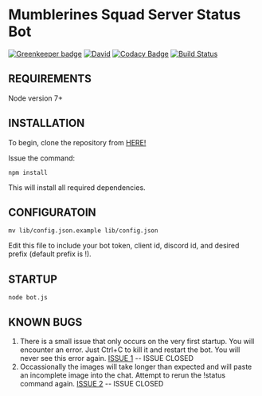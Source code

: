 # Mumblerines Squad Server Status Bot

[![Greenkeeper badge](https://badges.greenkeeper.io/Odinthewanderer/status-bot.svg)](https://greenkeeper.io/)
[![David](https://img.shields.io/david/Odinthewanderer/status-bot.svg?maxAge=3600)](https://david-dm.org/Odinthewanderer/status-bot)
[![Codacy Badge](https://api.codacy.com/project/badge/Grade/957f59e855764ae3ae937b17c93f372f)](https://www.codacy.com/app/Odinthewanderer/status-bot?utm_source=github.com&amp;utm_medium=referral&amp;utm_content=Odinthewanderer/status-bot&amp;utm_campaign=Badge_Grade)
[![Build Status](https://travis-ci.org/Odinthewanderer/status-bot.svg?branch=master)](https://travis-ci.org/Odinthewanderer/status-bot)

## REQUIREMENTS
Node version 7+

## INSTALLATION
To begin, clone the repository from [HERE!](https://github.com/Odinthewanderer/status-bot.git)

Issue the command:

`npm install`

This will install all required dependencies.

## CONFIGURATOIN
`mv lib/config.json.example lib/config.json`

Edit this file to include your bot token, client id, discord id, and desired prefix (default prefix is !).

## STARTUP

`node bot.js`

## KNOWN BUGS

1. There is a small issue that only occurs on the very first startup. You will encounter an error. Just Ctrl+C to kill it and restart the bot. You will never see this error again. [ISSUE 1](https://github.com/Odinthewanderer/status-bot/issues/1) -- ISSUE CLOSED
2. Occassionally the images will take longer than expected and will paste an incomplete image into the chat. Attempt to rerun the !status command again. [ISSUE 2](https://github.com/Odinthewanderer/status-bot/issues/2) -- ISSUE CLOSED
